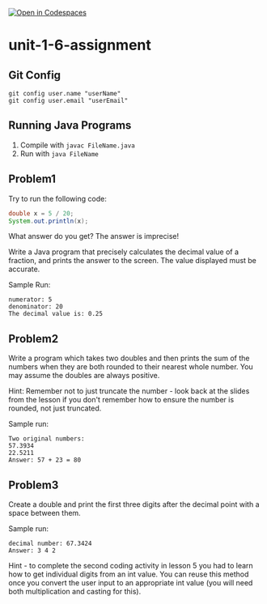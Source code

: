 [![Open in Codespaces](https://classroom.github.com/assets/launch-codespace-2972f46106e565e64193e422d61a12cf1da4916b45550586e14ef0a7c637dd04.svg)](https://classroom.github.com/open-in-codespaces?assignment_repo_id=15909609)
# unit-1-6-assignment

## Git Config
```
git config user.name "userName"
git config user.email "userEmail"
```

## Running Java Programs
1. Compile with `javac FileName.java`
2. Run with `java FileName`

## Problem1
Try to run the following code:
```java
double x = 5 / 20;
System.out.println(x);
```
What answer do you get? The answer is imprecise!

Write a Java program that precisely calculates the decimal value of a fraction, and prints the answer to the screen. The value displayed must be accurate.

Sample Run:
```
numerator: 5
denominator: 20
The decimal value is: 0.25
```

## Problem2
Write a program which takes two doubles and then prints the sum of the numbers when they are both rounded to their nearest whole number. You may assume the doubles are always positive.

Hint: Remember not to just truncate the number - look back at the slides from the lesson if you don't remember how to ensure the number is rounded, not just truncated.

Sample run:
```
Two original numbers:
57.3934
22.5211
Answer: 57 + 23 = 80
```

## Problem3
Create a double and print the first three digits after the decimal point with a space between them.

Sample run:
```
decimal number: 67.3424
Answer: 3 4 2
```
Hint - to complete the second coding activity in lesson 5 you had to learn how to get individual digits from an int value. You can reuse this method once you convert the user input to an appropriate int value (you will need both multiplication and casting for this).
